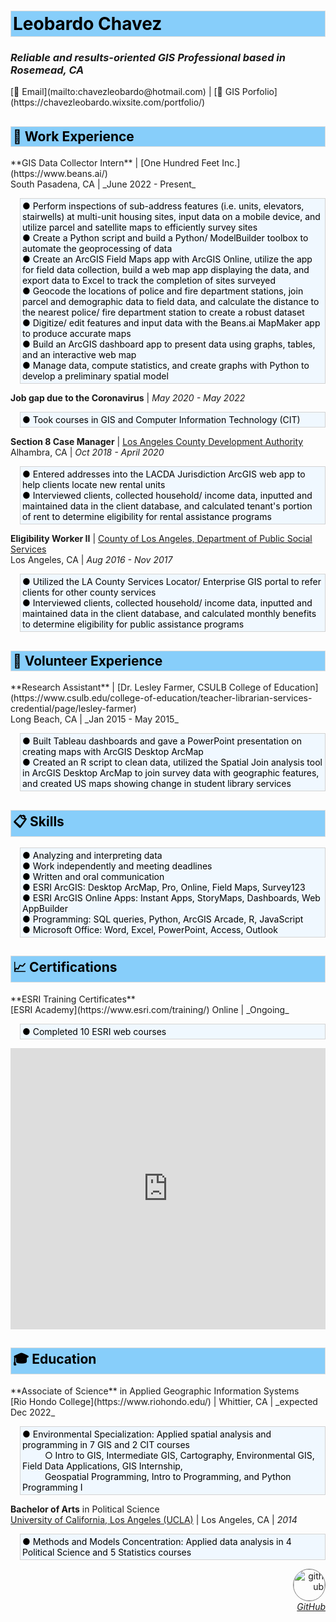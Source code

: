 <style>
img {
  border-radius: 50%;
  border: .5px solid gray;}
.section {
  border: 1px ridge gainsboro;
  background-color: lightskyblue;
  color: black;
  padding: 3px;} 
.tab { 
  margin-left: 15px;
  border: 1px ridge lightgray;
  background-color: aliceblue;
  color: black;}
</style>

<h1 class='section'>Leobardo Chavez</h1>

<h3><i>Reliable and results-oriented GIS Professional based in Rosemead, CA</i></h3>
[📧 Email](mailto:chavezleobardo@hotmail.com) | [📌 GIS Porfolio](https://chavezleobardo.wixsite.com/portfolio/)

<h2 class='section'>💼 Work Experience</h2>
**GIS Data Collector Intern** | [One Hundred Feet Inc.](https://www.beans.ai/) <br> 
South Pasadena, CA | _June 2022 - Present_ <br>
<p class='section tab'>
  ● Perform inspections of sub-address features (i.e. units, elevators, stairwells) at multi-unit housing sites, input data on a mobile device, and utilize parcel and satellite maps to efficiently survey sites <br>
  ● Create a Python script and build a Python/ ModelBuilder toolbox to automate the geoprocessing of data <br>
  ● Create an ArcGIS Field Maps app with ArcGIS Online, utilize the app for field data collection, build a web map app displaying the data, and export data to Excel to track the completion of sites surveyed <br>
  ● Geocode the locations of police and fire department stations, join parcel and demographic data to field data, and calculate the distance to the nearest police/ fire department station to create a robust dataset <br>
  ● Digitize/ edit features and input data with the Beans.ai MapMaker app to produce accurate maps <br>
  ● Build an ArcGIS dashboard app to present data using graphs, tables, and an interactive web map <br>
  ● Manage data, compute statistics, and create graphs with Python to develop a preliminary spatial model </p>  

**Job gap due to the Coronavirus** | _May 2020 - May 2022_ <br>
<p class='section tab'>
  ● Took courses in GIS and Computer Information Technology (CIT) </p>

**Section 8 Case Manager** | [Los Angeles County Development Authority](https://www.lacda.org/) <br> 
Alhambra, CA | _Oct 2018 - April 2020_ <br>
<p class='section tab'>
  ● Entered addresses into the LACDA Jurisdiction ArcGIS web app to help clients locate new rental units <br>
  ● Interviewed clients, collected household/ income data, inputted and maintained data in the client database, and calculated tenant's portion of rent to determine eligibility for rental assistance programs </p>

**Eligibility Worker II** | [County of Los Angeles, Department of Public Social Services](https://dpss.lacounty.gov/en.html) <br> 
Los Angeles, CA | _Aug 2016 - Nov 2017_ <br>
<p class='section tab'>
  ● Utilized the LA County Services Locator/ Enterprise GIS portal to refer clients for other county services <br>
  ● Interviewed clients, collected household/ income data, inputted and maintained data in the client database, and calculated monthly benefits to determine eligibility for public assistance programs </p>

<h2 class='section'>📝 Volunteer Experience</h2>
**Research Assistant** | [Dr. Lesley Farmer, CSULB College of Education](https://www.csulb.edu/college-of-education/teacher-librarian-services-credential/page/lesley-farmer) <br> 
Long Beach, CA | _Jan 2015 - May 2015_
<p class='section tab'>
  ● Built Tableau dashboards and gave a PowerPoint presentation on creating maps with ArcGIS Desktop ArcMap <br>
  ● Created an R script to clean data, utilized the Spatial Join analysis tool in ArcGIS Desktop ArcMap to join survey data with geographic features, and created US maps showing change in student library services </p>

<h2 class='section'>📋 Skills</h2>
<p class='section tab'> 
● Analyzing and interpreting data <br>
● Work independently and meeting deadlines <br>
● Written and oral communication <br>
● ESRI ArcGIS: Desktop ArcMap, Pro, Online, Field Maps, Survey123 <br>
● ESRI ArcGIS Online Apps: Instant Apps, StoryMaps, Dashboards, Web AppBuilder <br>
● Programming: SQL queries, Python, ArcGIS Arcade, R, JavaScript <br>
● Microsoft Office: Word, Excel, PowerPoint, Access, Outlook </p>

<h2 class='section'>📈 Certifications</h2>
**ESRI Training Certificates** <br>
[ESRI Academy](https://www.esri.com/training/) Online | _Ongoing_
<p class='section tab'>
  ● Completed 10 ESRI web courses </p>
<iframe width="100%" height="450" src="https://datastudio.google.com/embed/reporting/fb3f8c62-e8da-41bf-ac34-2a70012fd5b0/page/jqp5C" frameborder="0" style="border:0" allowfullscreen></iframe>

<h2 class='section'>🎓 Education</h2>
**Associate of Science** in Applied Geographic Information Systems <br>
[Rio Hondo College](https://www.riohondo.edu/) | Whittier, CA | _expected Dec 2022_
<p class='section tab'>
  ● Environmental Specialization: Applied spatial analysis and programming in 7 GIS and 2 CIT courses <br> &emsp; &emsp;
    ○ Intro to GIS, Intermediate GIS, Cartography, Environmental GIS, Field Data Applications, GIS Internship, <br> &emsp; &emsp;
    Geospatial Programming, Intro to Programming, and Python Programming I</p>

**Bachelor of Arts** in Political Science <br>
[University of California, Los Angeles (UCLA)](https://www.ucla.edu/) | Los Angeles, CA | _2014_ 
<p class='section tab'>
  ● Methods and Models Concentration: Applied data analysis in 4 Political Science and 5 Statistics courses </p>

<p align="right">
  <a href="https://github.com/geo-leo/">
  <img src="https://avatars.githubusercontent.com/u/116207556?v=4" alt="github" style="width:50px; height:50px;"/> 
  <br> <i>GitHub</i> </a>
</p> 
